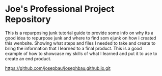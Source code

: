 # Joe's Professional Project Repository

This is a repurposing junk tutorial guide to provide some info on why its a good idea to repurpose junk and where to find som ejunk on how i created this wenbsite.  Showing what steps and files I needed to take and create to bring the information that I learned to a final product. This is a good example of how to showcase my skills of what I learned and put it to use to create an end product.

https://github.com/josepbau/josephbau.github.io.git